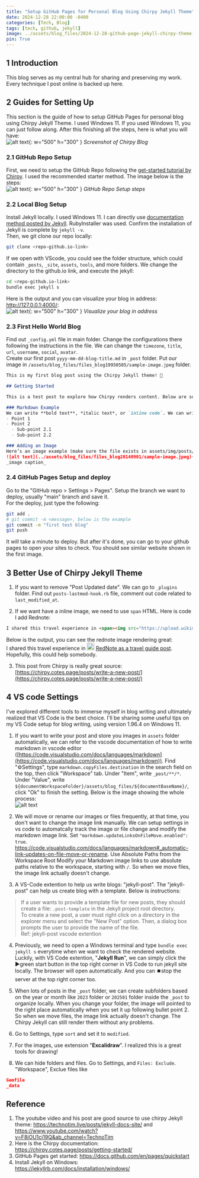 ```yaml
---
title: "Setup GitHub Pages for Personal Blog Using Chirpy Jekyll Theme"
date: 2024-12-28 22:00:00 -0400
categories: [Tech, Blog]
tags: [tech, github, jekyll]
image: ../assets/blog_files/2024-12-28-github-page-jekyll-chirpy-theme-setup/image-3.jpg
pin: True
---
```



## 1 Introduction

This blog serves as my central hub for sharing and preserving my work. Every technique I post online is backed up here. 

## 2 Guides for Setting Up

This section is the guide of how to setup GitHub Pages for personal blog using Chirpy Jekyll Theme. I used Windows 11. If you used Windows 11, you can just follow along. After this finishing all the steps, here is what you will have:  
![alt text](../assets/blog_files/2024-12-28-github-page-jekyll-chirpy-theme-setup/image-3.jpg){: w="500" h="300" }
_Screenshot of Chirpy Blog_  

### 2.1 GitHub Repo Setup

First, we need to setup the GitHub Repo following the [get-started tutorial by Chirpy](https://chirpy.cotes.page/posts/getting-started/). I used the recommended starter method. The image below is the steps:  
![alt text](../assets/blog_files/2024-12-28-github-page-jekyll-chirpy-theme-setup/image4.png){: w="500" h="300" }
_GitHub Repo Setup steps_  

### 2.2 Local Blog Setup

Install Jekyll locally. I used Windows 11. I can directly use [documentation method posted by Jekyll](https://jekyllrb.com/docs/installation/windows/). RubyInstaller was used. Confirm the installation of Jekyll is complete by `jekyll -v`.   
Then, we git clone our repo locally:
```bash
git clone <repo-github.io-link>
```
If we open with VScode, you could see the folder structure, which could contain `_posts`, `_site`, `assets`, `tools`, and more folders. We change the directory to the github.io link, and execute the jekyll:
```bash
cd <repo-github.io-link>
bundle exec jekyll s
```
Here is the output and you can visualize your blog in address: http://127.0.0.1:4000/:  
![alt text](../assets/blog_files/2024-12-28-github-page-jekyll-chirpy-theme-setup/image-2.png){: w="500" h="300" }
_Visualize your blog in address_  

### 2.3 First Hello World Blog

Find out `_config.yml` file in main folder. Change the configurations there following the instructions in the file. We can change the `timezone`, `title`, `url`, `username`, `social`, `avatar`.  
Create our first post `yyyy-mm-dd-blog-title.md` in `_post` folder.  Put our image in `/assets/blog_files/files_blog19950505/sample-image.jpeg` folder. 

```markdown
This is my first blog post using the Chirpy Jekyll theme! 🚀

## Getting Started

This is a test post to explore how Chirpy renders content. Below are some features:

### Markdown Example
We can write **bold text**, *italic text*, or `inline code`. We can write a list:
- Point 1
- Point 2
  - Sub-point 2.1
  - Sub-point 2.2

### Adding an Image
Here’s an image example (make sure the file exists in assets/img/posts/):
![alt text](../assets/blog_files/files_blog20140901/sample-image.jpeg){: w="500" h="300" }
_image caption_  
```

### 2.4 GitHub Pages Setup and deploy
Go to the "GitHub repo > Settings > Pages". Setup the branch we want to deploy, usually "main" branch and save it.   
For the deploy, just type the following:
```bash
git add .
# git commit -m <message>, below is the example
git commit -m "first test blog"
git push
```
It will take a minute to deploy. But after it's done, you can go to your github pages to open your sites to check. You should see similar website shown in the first image. 

## 3 Better Use of Chirpy Jekyll Theme

1. If you want to remove "Post Updated date". We can go to `_plugins` folder. Find out `posts-lastmod-hook.rb` file, comment out code related to `last_modified_at`.

2. If we want have a inline image, we need to use `span` HTML. Here is code I add Rednote:
```markdown
I shared this travel experience in <span><img src="https://upload.wikimedia.org/wikipedia/commons/thumb/c/c1/XiaohongshuLOGO.svg/512px-XiaohongshuLOGO.svg.png" alt="RedNote Logo" style="width: 20px; height: 20px;"></span> [RedNote as a travel guide post](https://www.xiaohongshu.com/discovery/item/6770486b000000000901699d?source=webshare&xhsshare=pc_web&xsec_token=ABYJwKkar-FcqNZocrAta0-D_KnYYA1ePeQWorz4yenaY=&xsec_source=pc_share). Hopefully, this could help somebody.
```

Below is the output, you can see the rednote image rendering great:  
I shared this travel experience in <span><img src="https://upload.wikimedia.org/wikipedia/commons/thumb/c/c1/XiaohongshuLOGO.svg/512px-XiaohongshuLOGO.svg.png" alt="RedNote Logo" style="width: 20px; height: 20px;"></span> [RedNote as a travel guide post](https://www.xiaohongshu.com/discovery/item/6770486b000000000901699d?source=webshare&xhsshare=pc_web&xsec_token=ABYJwKkar-FcqNZocrAta0-D_KnYYA1ePeQWorz4yenaY=&xsec_source=pc_share). Hopefully, this could help somebody.  

3. This post from Chirpy is really great source: [https://chirpy.cotes.page/posts/write-a-new-post/](https://chirpy.cotes.page/posts/write-a-new-post/)  

## 4 VS code Settings

I've explored different tools to immerse myself in blog writing and ultimately realized that VS Code is the best choice. I'll be sharing some useful tips on my VS Code setup for blog writing, using version 1.96.4 on Windows 11.

1. If you want to write your post and store you images in `assets` folder automatically, we can refer to the vscode documentation of how to write markdown in vscode editor ([https://code.visualstudio.com/docs/languages/markdown](https://code.visualstudio.com/docs/languages/markdown)). Find "⚙️Settings", type `markdown.copyFiles.destination` in the search field on the top, then click "Workspace" tab. Under "Item", write `_post/**/*`. Under "Value", write `${documentWorkspaceFolder}/assets/blog_files/${documentBaseName}/`, click "Ok" to finish the setting. Below is the image showing the whole process:   
![alt text](../assets/blog_files/2024-12-28-github-page-jekyll-chirpy-theme-setup/image.png)

2. We will move or rename our images or files frequently, at that time, you don't want to change the image link manually. We can setup settings in vs code to automatcally track the image or file change and modify the markdown image link. Set `"markdown.updateLinksOnFileMove.enabled": true`. https://code.visualstudio.com/docs/languages/markdown#_automatic-link-updates-on-file-move-or-rename.  Use Absolute Paths from the Workspace Root
Modify your Markdown image links to use absolute paths relative to the workspace, starting with `/`. So when we move files, the image link actually doesn't change. 

3. A VS-Code extention to help us write blogs: "jekyll-post". The "jekyll-post" can help us create blog with a template. Below is instructions:  
> If a user wants to provide a template file for new posts, they should create a file: `.post-template` in the Jekyll project root directory.   
To create a new post, a user must right click on a directory in the explorer menu and select the "New Post" option. Then, a dialog box prompts the user to provide the name of the file.   
Ref: jekyll-post vscode extention

4. Previously, we need to open a Windows terminal and type `bundle exec jekyll s` everytime when we want to check the rendered website. Luckily, with VS Code extention, "**Jekyll Run**", we can simply click the ▶️green start button in the top right corner in VS Code to run jekyll site locally. The browser will open automatically. And you can ⏹️stop the server at the top right corner too. 

5. When lots of posts in the `_post` folder, we can create subfolders based on the year or month like `2023` folder or `202501` folder inside the `_post` to organize locally. When you change your folder, the image will pointed to the right place automatically when you set it up following bullet point 2. So when we move files, the image link actually doesn't change. The  Chirpy Jekyll can still render them without any problems.   

6. Go to Settings, type `sort` and set it to `modified`.   

7. For the images, use extension "**Excalidraw**". I realized this is a great tools for drawing! 

8. We can hide folders and files. Go to Settings, and `Files: Exclude`. "Workspace", Exclue files like
```json
Gemfile
_data
```


## Reference
1. The youtube video and his post are good source to use chirpy Jekyll theme: https://technotim.live/posts/jekyll-docs-site/ and https://www.youtube.com/watch?v=F8iOU1ci19Q&ab_channel=TechnoTim
2. Here is the Chirpy documentation: https://chirpy.cotes.page/posts/getting-started/
3. GitHub Pages get started: https://docs.github.com/en/pages/quickstart
4. Install Jekyll on Windows: https://jekyllrb.com/docs/installation/windows/


